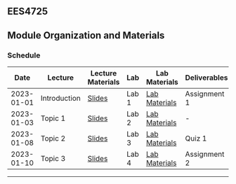 EES4725
---
## Module Organization and Materials

### Schedule

| Date       | Lecture          | Lecture Materials | Lab    | Lab Materials    | Deliverables   |
| ---------- | ---------------- | ------------------ | ------| ----------------- | --------------- |
| 2023-01-01 | Introduction     | [Slides](#)        | Lab 1  | [Lab Materials](#) | Assignment 1   |
| 2023-01-03 | Topic 1           | [Slides](#)        | Lab 2  | [Lab Materials](#) | -              |
| 2023-01-08 | Topic 2           | [Slides](#)        | Lab 3  | [Lab Materials](#) | Quiz 1         |
| 2023-01-10 | Topic 3           | [Slides](#)        | Lab 4  | [Lab Materials](#) | Assignment 2   |



---

